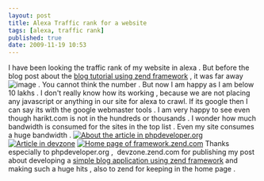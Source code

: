 ```yaml
---
layout: post
title: Alexa Traffic rank for a website
tags: [alexa, traffic rank]
published: true
date: 2009-11-19 10:53
---
```

I have been looking the traffic rank of my website in alexa . But before the blog post about the [blog tutorial using zend framework](http://harikt.com/content/simple-blog-using-zend-framework-19) , it was far away ![image](http://harikt.com/sites/all/libraries/fckeditor/editor/images/smiley/msn/regular_smile.gif) . You cannot think the number .  But now I am happy as I am below 10 lakhs . I don't really know how its working , because we are not placing any javascript or anything in our site for alexa to crawl. If its google then I can say its with the google webmaster tools .  I am very happy to see even though harikt.com is not in the hundreds or thousands . I wonder how much bandwidth is consumed for the sites in the top list . Even my site consumes a huge bandwidth .  [![About the article in phpdeveloper.org](http://farm3.static.flickr.com/2622/4116300059_698808b5b1.jpg)](http://www.flickr.com/photos/harikt/4116300059/)  [![Article in devzone](http://farm3.static.flickr.com/2750/4116294515_490f33347b.jpg)](http://www.flickr.com/photos/harikt/4116294515/)  [![Home page of framework.zend.com](http://farm3.static.flickr.com/2688/4116260005_00795e500a.jpg)](http://www.flickr.com/photos/harikt/4116260005/)  Thanks especially to phpdeveloper.org ,  devzone.zend.com for publishing my post about developing a [simple blog application using zend framework](http://harikt.com/content/simple-blog-using-zend-framework-19) and making such a huge hits , also to zend for keeping in the home page .   
